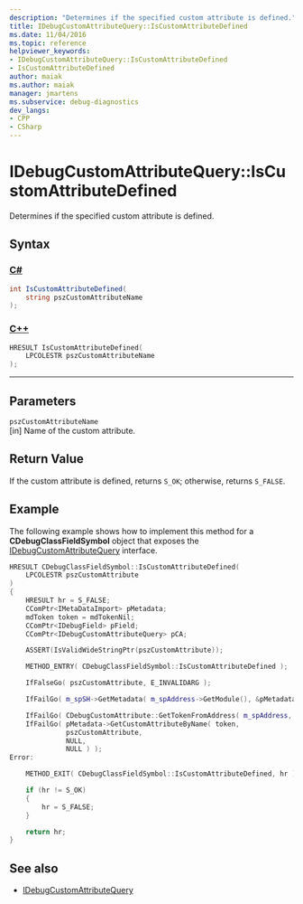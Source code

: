 ```yaml
---
description: "Determines if the specified custom attribute is defined."
title: IDebugCustomAttributeQuery::IsCustomAttributeDefined
ms.date: 11/04/2016
ms.topic: reference
helpviewer_keywords:
- IDebugCustomAttributeQuery::IsCustomAttributeDefined
- IsCustomAttributeDefined
author: maiak
ms.author: maiak
manager: jmartens
ms.subservice: debug-diagnostics
dev_langs:
- CPP
- CSharp
---
```

# IDebugCustomAttributeQuery::IsCustomAttributeDefined

Determines if the specified custom attribute is defined.

## Syntax

### [C#](#tab/csharp)
```csharp
int IsCustomAttributeDefined(
    string pszCustomAttributeName
);
```
### [C++](#tab/cpp)
```cpp
HRESULT IsCustomAttributeDefined(
    LPCOLESTR pszCustomAttributeName
);
```
---

## Parameters
`pszCustomAttributeName`\
[in] Name of the custom attribute.

## Return Value
If the custom attribute is defined, returns `S_OK`; otherwise, returns `S_FALSE`.

## Example
The following example shows how to implement this method for a **CDebugClassFieldSymbol** object that exposes the [IDebugCustomAttributeQuery](../../../extensibility/debugger/reference/idebugcustomattributequery.md) interface.

```cpp
HRESULT CDebugClassFieldSymbol::IsCustomAttributeDefined(
    LPCOLESTR pszCustomAttribute
)
{
    HRESULT hr = S_FALSE;
    CComPtr<IMetaDataImport> pMetadata;
    mdToken token = mdTokenNil;
    CComPtr<IDebugField> pField;
    CComPtr<IDebugCustomAttributeQuery> pCA;

    ASSERT(IsValidWideStringPtr(pszCustomAttribute));

    METHOD_ENTRY( CDebugClassFieldSymbol::IsCustomAttributeDefined );

    IfFalseGo( pszCustomAttribute, E_INVALIDARG );

    IfFailGo( m_spSH->GetMetadata( m_spAddress->GetModule(), &pMetadata ) );

    IfFailGo( CDebugCustomAttribute::GetTokenFromAddress( m_spAddress, &token) );
    IfFailGo( pMetadata->GetCustomAttributeByName( token,
              pszCustomAttribute,
              NULL,
              NULL ) );
Error:

    METHOD_EXIT( CDebugClassFieldSymbol::IsCustomAttributeDefined, hr );

    if (hr != S_OK)
    {
        hr = S_FALSE;
    }

    return hr;
}
```

## See also
- [IDebugCustomAttributeQuery](../../../extensibility/debugger/reference/idebugcustomattributequery.md)
